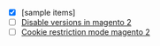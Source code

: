 - [x] [sample items]
- [ ] [Disable versions in magento 2](https://magento.stackexchange.com/questions/167278/where-do-i-point-my-secure-base-url-for-static-view-files-for-cdn-in-magento-2)
- [ ] [Cookie restriction mode magento 2](https://docs.magento.com/user-guide/stores/compliance-cookie-restriction-mode.html)
